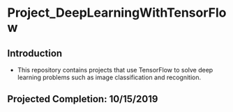 # Project_DeepLearningWithTensorFlow

## Introduction
* This repository contains projects that use TensorFlow to solve deep learning problems such as image classification and recognition.

## Projected Completion: 10/15/2019
